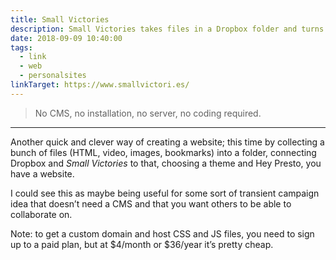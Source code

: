 ```yaml
---
title: Small Victories
description: Small Victories takes files in a Dropbox folder and turns them into a website.
date: 2018-09-09 10:40:00
tags:
  - link
  - web
  - personalsites
linkTarget: https://www.smallvictori.es/
---
```

> No CMS, no installation, no server, no coding required.
---

Another quick and clever way of creating a website; this time by collecting a bunch of files (HTML, video, images, bookmarks) into a folder, connecting Dropbox and _Small Victories_ to that, choosing a theme and Hey Presto, you have a website.

I could see this as maybe being useful for some sort of transient campaign idea that doesn’t need a CMS and that you want others to be able to collaborate on.

Note: to get a custom domain and host CSS and JS files, you need to sign up to a paid plan, but at $4/month or $36/year it’s pretty cheap.
